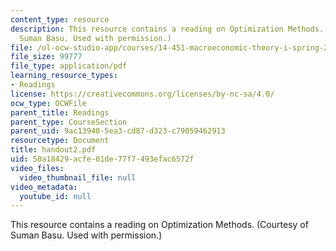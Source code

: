 ```yaml
---
content_type: resource
description: This resource contains a reading on Optimization Methods. (Courtesy of
  Suman Basu. Used with permission.)
file: /ol-ocw-studio-app/courses/14-451-macroeconomic-theory-i-spring-2007/50a18429acfe01de77f7493efac6572f_handout2.pdf
file_size: 99777
file_type: application/pdf
learning_resource_types:
- Readings
license: https://creativecommons.org/licenses/by-nc-sa/4.0/
ocw_type: OCWFile
parent_title: Readings
parent_type: CourseSection
parent_uid: 9ac13940-5ea3-cd87-d323-c79059462913
resourcetype: Document
title: handout2.pdf
uid: 50a18429-acfe-01de-77f7-493efac6572f
video_files:
  video_thumbnail_file: null
video_metadata:
  youtube_id: null
---
```

This resource contains a reading on Optimization Methods. (Courtesy of Suman Basu. Used with permission.)